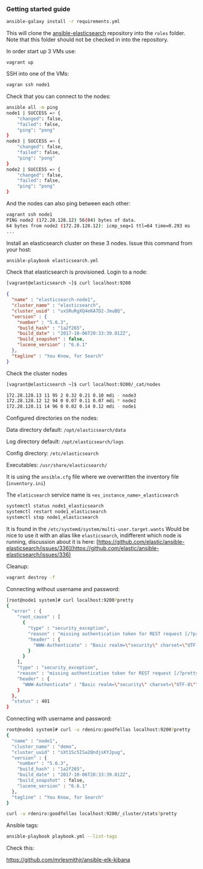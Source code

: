 ### Getting started guide

```bash
ansible-galaxy install -r requirements.yml
```

This will clone the [ansible-elasticsearch](https://github.com/elastic/ansible-elasticsearch) repository into the `roles` folder. Note that this folder should not be checked in into the repository.

In order start up 3 VMs use:

```
vagrant up
```

SSH into one of the VMs:

```bash
vagran ssh node1
```

Check that you can connect to the nodes:

```bash
ansible all -m ping
node1 | SUCCESS => {
    "changed": false,
    "failed": false,
    "ping": "pong"
}
node3 | SUCCESS => {
    "changed": false,
    "failed": false,
    "ping": "pong"
}
node2 | SUCCESS => {
    "changed": false,
    "failed": false,
    "ping": "pong"
}
```

And the nodes can also ping between each other:

```bash
vagrant ssh node1
PING node2 (172.28.128.12) 56(84) bytes of data.
64 bytes from node2 (172.28.128.12): icmp_seq=1 ttl=64 time=0.293 ms
...
```

Install an elasticsearch cluster on these 3 nodes. Issue this command from your host:

```bash
ansible-playbook elasticsearch.yml
```

Check that elasticsearch is provisioned. Login to a node:

```bash
[vagrant@elasticsearch ~]$ curl localhost:9200
```

```json
{
  "name" : "elasticsearch-node1",
  "cluster_name" : "elasticsearch",
  "cluster_uuid" : "uxSRuRgXQ4eKA7D2-JmuBQ",
  "version" : {
    "number" : "5.6.3",
    "build_hash" : "1a2f265",
    "build_date" : "2017-10-06T20:33:39.012Z",
    "build_snapshot" : false,
    "lucene_version" : "6.6.1"
  },
  "tagline" : "You Know, for Search"
}
```

Check the cluster nodes
```bash
[vagrant@elasticsearch ~]$ curl localhost:9200/_cat/nodes

172.28.128.13 11 95 2 0.32 0.21 0.10 mdi - node3
172.28.128.12 12 94 0 0.07 0.11 0.07 mdi * node2
172.28.128.11 14 96 0 0.02 0.14 0.12 mdi - node1
```

Configured directories on the nodes:

Data directory default: `/opt/elasticsearch/data`

Log directory default: `/opt/elasticsearch/logs`

Config directory: `/etc/elasticsearch`

Executables: `/usr/share/elasticsearch/`

It is using the `ansible.cfg` file where we overwritten the inventory file (`inventory.ini`)

The `elaticsearch` service name is `<es_instance_name>_elasticsearch`

```bash
systemctl status node1_elasticsearch
systemctl restart node1_elasticsearch
systemctl stop node1_elasticsearch
```

It is found in the `/etc/systemd/system/multi-user.target.wants`
Would be nice to use it with an alias like `elasticsearch`, indifferent which node is running, discussion about it is here: [https://github.com/elastic/ansible-elasticsearch/issues/336](https://github.com/elastic/ansible-elasticsearch/issues/336)

Cleanup:

```bash
vagrant destroy -f
```

Connecting without username and password:

```bash
[root@node1 system]# curl localhost:9200?pretty
{
  "error" : {
    "root_cause" : [
      {
        "type" : "security_exception",
        "reason" : "missing authentication token for REST request [/?pretty]",
        "header" : {
          "WWW-Authenticate" : "Basic realm=\"security\" charset=\"UTF-8\""
        }
      }
    ],
    "type" : "security_exception",
    "reason" : "missing authentication token for REST request [/?pretty]",
    "header" : {
      "WWW-Authenticate" : "Basic realm=\"security\" charset=\"UTF-8\""
    }
  },
  "status" : 401
}
```

Connecting with username and password:

```bash
root@node1 system]# curl -u rdeniro:goodfellas localhost:9200?pretty
{
  "name" : "node1",
  "cluster_name" : "demo",
  "cluster_uuid" : "sXt1Sc5ISa2QndjsKYJpug",
  "version" : {
    "number" : "5.6.3",
    "build_hash" : "1a2f265",
    "build_date" : "2017-10-06T20:33:39.012Z",
    "build_snapshot" : false,
    "lucene_version" : "6.6.1"
  },
  "tagline" : "You Know, for Search"
}
```

```bash
curl -u rdeniro:goodfellas localhost:9200/_cluster/stats?pretty
```

Ansible tags:

```bash 
ansible-playbook playbook.yml --list-tags 
```


Check this:

https://github.com/mrlesmithjr/ansible-elk-kibana